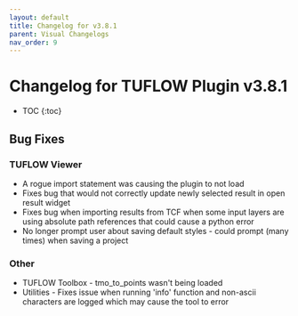 ```yaml
---
layout: default
title: Changelog for v3.8.1
parent: Visual Changelogs
nav_order: 9
---
```


# Changelog for TUFLOW Plugin v3.8.1

* TOC
{:toc}

## Bug Fixes

### TUFLOW Viewer

* A rogue import statement was causing the plugin to not load
* Fixes bug that would not correctly update newly selected result in open result widget
* Fixes bug when importing results from TCF when some input layers are using absolute path references that could cause a python error
* No longer prompt user about saving default styles - could prompt (many times) when saving a project

### Other

* TUFLOW Toolbox - tmo_to_points wasn't being loaded
* Utilities - Fixes issue when running 'info' function and non-ascii characters are logged which may cause the tool to error
